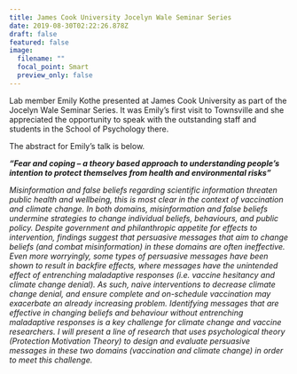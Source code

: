 ```yaml
---
title: James Cook University Jocelyn Wale Seminar Series
date: 2019-08-30T02:22:26.878Z
draft: false
featured: false
image:
  filename: ""
  focal_point: Smart
  preview_only: false
---
```

Lab member Emily Kothe presented at James Cook University as part of the Jocelyn Wale Seminar Series. It was Emily’s first visit to Townsville and she appreciated the opportunity to speak with the outstanding staff and students in the School of Psychology there.

The abstract for Emily’s talk is below.

***“Fear and coping – a theory based approach to understanding people’s intention to protect themselves from health and environmental risks”***

*Misinformation and false beliefs regarding scientific information threaten public health and wellbeing, this is most clear in the context of vaccination and climate change. In both domains, misinformation and false beliefs undermine strategies to change individual beliefs, behaviours, and public policy. Despite government and philanthropic appetite for effects to intervention, findings suggest that persuasive messages that aim to change beliefs (and combat misinformation) in these domains are often ineffective. Even more worryingly, some types of persuasive messages have been shown to result in backfire effects, where messages have the unintended effect of entrenching maladaptive responses (i.e. vaccine hesitancy and climate change denial). As such, naive interventions to decrease climate change denial, and ensure complete and on-schedule vaccination may exacerbate an already increasing problem. Identifying messages that are effective in changing beliefs and behaviour without entrenching maladaptive responses is a key challenge for climate change and vaccine researchers. I will present a line of research that uses psychological theory (Protection Motivation Theory) to design and evaluate persuasive messages in these two domains (vaccination and climate change) in order to meet this challenge.*